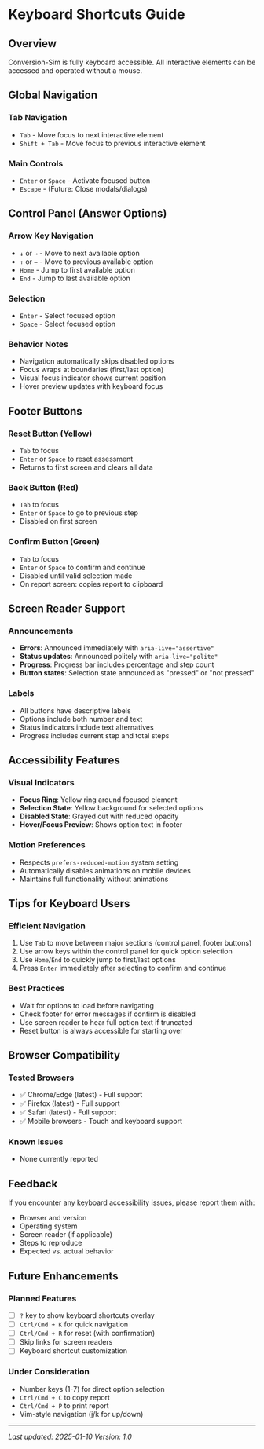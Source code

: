 # Keyboard Shortcuts Guide

## Overview
Conversion-Sim is fully keyboard accessible. All interactive elements can be accessed and operated without a mouse.

## Global Navigation

### Tab Navigation
- `Tab` - Move focus to next interactive element
- `Shift + Tab` - Move focus to previous interactive element

### Main Controls
- `Enter` or `Space` - Activate focused button
- `Escape` - (Future: Close modals/dialogs)

## Control Panel (Answer Options)

### Arrow Key Navigation
- `↓` or `→` - Move to next available option
- `↑` or `←` - Move to previous available option
- `Home` - Jump to first available option
- `End` - Jump to last available option

### Selection
- `Enter` - Select focused option
- `Space` - Select focused option

### Behavior Notes
- Navigation automatically skips disabled options
- Focus wraps at boundaries (first/last option)
- Visual focus indicator shows current position
- Hover preview updates with keyboard focus

## Footer Buttons

### Reset Button (Yellow)
- `Tab` to focus
- `Enter` or `Space` to reset assessment
- Returns to first screen and clears all data

### Back Button (Red)
- `Tab` to focus
- `Enter` or `Space` to go to previous step
- Disabled on first screen

### Confirm Button (Green)
- `Tab` to focus
- `Enter` or `Space` to confirm and continue
- Disabled until valid selection made
- On report screen: copies report to clipboard

## Screen Reader Support

### Announcements
- **Errors**: Announced immediately with `aria-live="assertive"`
- **Status updates**: Announced politely with `aria-live="polite"`
- **Progress**: Progress bar includes percentage and step count
- **Button states**: Selection state announced as "pressed" or "not pressed"

### Labels
- All buttons have descriptive labels
- Options include both number and text
- Status indicators include text alternatives
- Progress includes current step and total steps

## Accessibility Features

### Visual Indicators
- **Focus Ring**: Yellow ring around focused element
- **Selection State**: Yellow background for selected options
- **Disabled State**: Grayed out with reduced opacity
- **Hover/Focus Preview**: Shows option text in footer

### Motion Preferences
- Respects `prefers-reduced-motion` system setting
- Automatically disables animations on mobile devices
- Maintains full functionality without animations

## Tips for Keyboard Users

### Efficient Navigation
1. Use `Tab` to move between major sections (control panel, footer buttons)
2. Use arrow keys within the control panel for quick option selection
3. Use `Home`/`End` to quickly jump to first/last options
4. Press `Enter` immediately after selecting to confirm and continue

### Best Practices
- Wait for options to load before navigating
- Check footer for error messages if confirm is disabled
- Use screen reader to hear full option text if truncated
- Reset button is always accessible for starting over

## Browser Compatibility

### Tested Browsers
- ✅ Chrome/Edge (latest) - Full support
- ✅ Firefox (latest) - Full support
- ✅ Safari (latest) - Full support
- ✅ Mobile browsers - Touch and keyboard support

### Known Issues
- None currently reported

## Feedback

If you encounter any keyboard accessibility issues, please report them with:
- Browser and version
- Operating system
- Screen reader (if applicable)
- Steps to reproduce
- Expected vs. actual behavior

## Future Enhancements

### Planned Features
- [ ] `?` key to show keyboard shortcuts overlay
- [ ] `Ctrl/Cmd + K` for quick navigation
- [ ] `Ctrl/Cmd + R` for reset (with confirmation)
- [ ] Skip links for screen readers
- [ ] Keyboard shortcut customization

### Under Consideration
- Number keys (1-7) for direct option selection
- `Ctrl/Cmd + C` to copy report
- `Ctrl/Cmd + P` to print report
- Vim-style navigation (j/k for up/down)

---

*Last updated: 2025-01-10*
*Version: 1.0*
